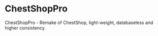 # ChestShopPro
ChestShopPro - Remake of ChestShop, light-weight, databaseless and higher consistency.
